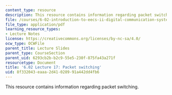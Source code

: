 ```yaml
---
content_type: resource
description: This resource contains information regarding packet switching.
file: /courses/6-02-introduction-to-eecs-ii-digital-communication-systems-fall-2012/8f332043eaaa2d41028991a442dd4fb6_MIT6_02F12_lec17.pdf
file_type: application/pdf
learning_resource_types:
- Lecture Notes
license: https://creativecommons.org/licenses/by-nc-sa/4.0/
ocw_type: OCWFile
parent_title: Lecture Slides
parent_type: CourseSection
parent_uid: 6293cb2b-b2c9-55e5-230f-875fa43a271f
resourcetype: Document
title: '6.02 Lecture 17: Packet switching'
uid: 8f332043-eaaa-2d41-0289-91a442dd4fb6
---
```

This resource contains information regarding packet switching.